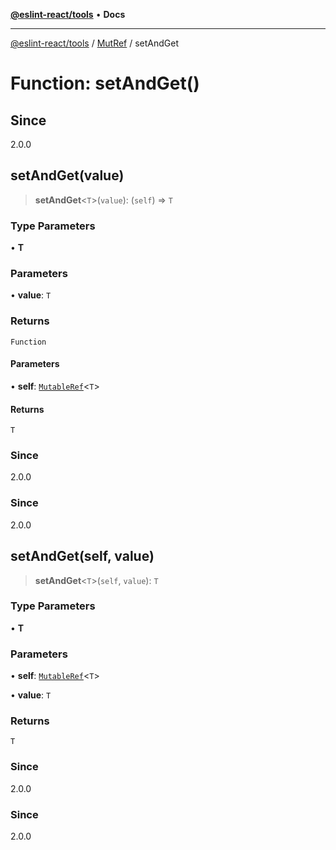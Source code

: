 [**@eslint-react/tools**](../../../README.md) • **Docs**

***

[@eslint-react/tools](../../../README.md) / [MutRef](../README.md) / setAndGet

# Function: setAndGet()

## Since

2.0.0

## setAndGet(value)

> **setAndGet**\<`T`\>(`value`): (`self`) => `T`

### Type Parameters

• **T**

### Parameters

• **value**: `T`

### Returns

`Function`

#### Parameters

• **self**: [`MutableRef`](../interfaces/MutableRef.md)\<`T`\>

#### Returns

`T`

### Since

2.0.0

### Since

2.0.0

## setAndGet(self, value)

> **setAndGet**\<`T`\>(`self`, `value`): `T`

### Type Parameters

• **T**

### Parameters

• **self**: [`MutableRef`](../interfaces/MutableRef.md)\<`T`\>

• **value**: `T`

### Returns

`T`

### Since

2.0.0

### Since

2.0.0

